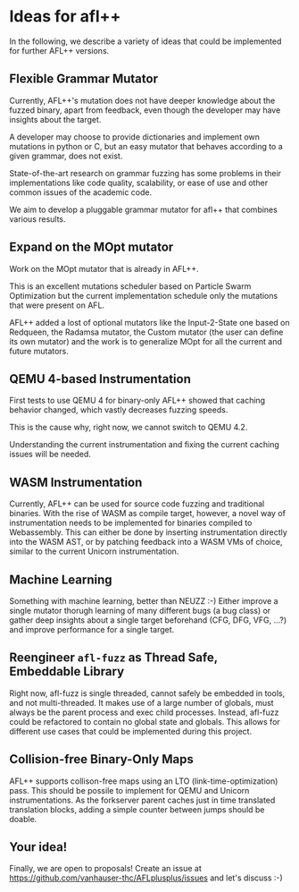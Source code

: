 # Ideas for afl++

In the following, we describe a variety of ideas that could be implemented for further AFL++ versions.

## Flexible Grammar Mutator

Currently, AFL++'s mutation does not have deeper knowledge about the fuzzed
binary, apart from feedback, even though the developer may have insights
about the target.

A developer may choose to provide dictionaries and implement own mutations
in python or C, but an easy mutator that behaves according to a given grammar,
does not exist.

State-of-the-art research on grammar fuzzing has some problems in their
implementations like code quality, scalability, or ease of use and other
common issues of the academic code.

We aim to develop a pluggable grammar mutator for afl++ that combines
various results.

## Expand on the MOpt mutator

Work on the MOpt mutator that is already in AFL++.

This is an excellent mutations scheduler based on Particle Swarm
Optimization but the current implementation schedule only the mutations
that were present on AFL.

AFL++ added a lost of optional mutators like the Input-2-State one based
on Redqueen, the Radamsa mutator, the Custom mutator (the user can define
its own mutator) and the work is to generalize MOpt for all the current
and future mutators.

## QEMU 4-based Instrumentation

First tests to use QEMU 4 for binary-only AFL++ showed that caching behavior
changed, which vastly decreases fuzzing speeds.

This is the cause why, right now, we cannot switch to QEMU 4.2.

Understanding the current instrumentation and fixing the current caching
issues will be needed.

## WASM Instrumentation

Currently, AFL++ can be used for source code fuzzing and traditional binaries.
With the rise of WASM as compile target, however, a novel way of
instrumentation needs to be implemented for binaries compiled to Webassembly.
This can either be done by inserting instrumentation directly into the
WASM AST, or by patching feedback into a WASM VMs of choice, similar to
the current Unicorn instrumentation.

## Machine Learning

Something with machine learning, better than NEUZZ :-)
Either improve a single mutator thorugh learning of many different bugs (a bug class) or gather deep insights about a single target beforehand (CFG, DFG, VFG, ...?) and improve performance for a single target.

## Reengineer `afl-fuzz` as Thread Safe, Embeddable Library

Right now, afl-fuzz is single threaded, cannot safely be embedded in tools, and not multi-threaded. It makes use of a large number of globals, must always be the parent process and exec child processes. 
Instead, afl-fuzz could be refactored to contain no global state and globals.
This allows for different use cases that could be implemented during this project.

## Collision-free Binary-Only Maps

AFL++ supports collison-free maps using an LTO (link-time-optimization) pass.
This should be possile to implement for QEMU and Unicorn instrumentations.
As the forkserver parent caches just in time translated translation blocks, adding a simple counter between jumps should be doable.

## Your idea!

Finally, we are open to proposals!
Create an issue at https://github.com/vanhauser-thc/AFLplusplus/issues and let's discuss :-)
